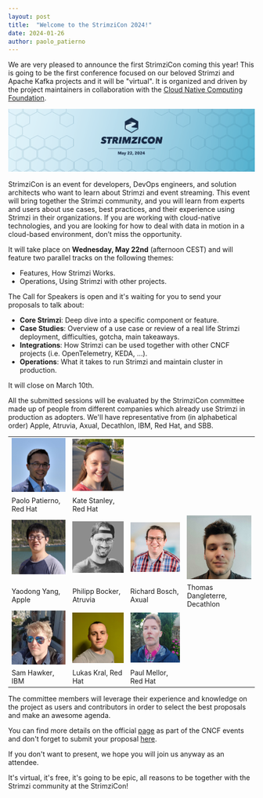 ```yaml
---
layout: post
title:  "Welcome to the StrimziCon 2024!"
date: 2024-01-26
author: paolo_patierno
---
```


We are very pleased to announce the first StrimziCon coming this year!
This is going to be the first conference focused on our beloved Strimzi and Apache Kafka projects and it will be "virtual".
It is organized and driven by the project maintainers in collaboration with the [Cloud Native Computing Foundation](https://www.cncf.io/).

<!--more-->

![StrimziCon 2024 Banner](/assets/images/posts/2024-01-29-strimzicon2024-banner.png)

StrimziCon is an event for developers, DevOps engineers, and solution architects who want to learn about Strimzi and event streaming.
This event will bring together the Strimzi community, and you will learn from experts and users about use cases, best practices, and their experience using Strimzi in their organizations.
If you are working with cloud-native technologies, and you are looking for how to deal with data in motion in a cloud-based environment, don’t miss the opportunity.

It will take place on **Wednesday, May 22nd** (afternoon CEST) and will feature two parallel tracks on the following themes:

* Features, How Strimzi Works.
* Operations, Using Strimzi with other projects.

The Call for Speakers is open and it's waiting for you to send your proposals to talk about:

* **Core Strimzi**: Deep dive into a specific component or feature.
* **Case Studies**: Overview of a use case or review of a real life Strimzi deployment, difficulties, gotcha, main takeaways.
* **Integrations**: How Strimzi can be used together with other CNCF projects (i.e. OpenTelemetry, KEDA, …).
* **Operations**: What it takes to run Strimzi and maintain cluster in production.

It will close on March 10th.

All the submitted sessions will be evaluated by the StrimziCon committee made up of people from different companies which already use Strimzi in production as adopters.
We'll have representative from (in alphabetical order) Apple, Atruvia, Axual, Decathlon, IBM, Red Hat, and SBB.

<style>
table th:first-of-type {
    width: 25%;
}
table th:nth-of-type(2) {
    width: 25%;
}
table th:nth-of-type(3) {
    width: 25%;
}
table th:nth-of-type(4) {
    width: 25%;
}
</style>

|                |                       |                 |                |
|----------------|-----------------------|-----------------|----------------|
| ![Paolo Patierno](/assets/images/posts/strimzicon2024/paolo_patierno.png) | ![Kate Stanley](/assets/images/posts/strimzicon2024/kate_stanley.jpg) | | |
| Paolo Patierno, Red Hat | Kate Stanley, Red Hat | | |
| ![Yaodong Yang](/assets/images/posts/strimzicon2024/yaodong_yang.jpg) | ![Philipp Bocker](/assets/images/posts/strimzicon2024/philipp_bocker.jpg) | ![Richiard Bosch](/assets/images/posts/strimzicon2024/richard_bosch.jpg) | ![Thomas Dangleterre](/assets/images/posts/strimzicon2024/thomas_dangleterre.jpg) |
| Yaodong Yang, Apple | Philipp Bocker, Atruvia | Richard Bosch, Axual | Thomas Dangleterre, Decathlon |
| ![Sam Hawker](/assets/images/posts/strimzicon2024/sam_hawker.jpg) | ![Lukas Kral](/assets/images/posts/strimzicon2024/lukas_kral.jpg) | ![Paul Mellor](/assets/images/posts/strimzicon2024/paul_mellor.jpg) | |
| Sam Hawker, IBM | Lukas Kral, Red Hat | Paul Mellor, Red Hat | |

The committee members will leverage their experience and knowledge on the project as users and contributors in order to select the best proposals and make an awesome agenda.

You can find more details on the official [page](https://community.cncf.io/events/details/cncf-virtual-project-events-2024-hosted-by-cncf-presents-strimzicon-2024-virtual/) as part of the CNCF events and don't forget to submit your proposal [here](https://sessionize.com/strimzicon-2024/).

If you don't want to present, we hope you will join us anyway as an attendee.

It's virtual, it's free, it's going to be epic, all reasons to be together with the Strimzi community at the StrimziCon!
